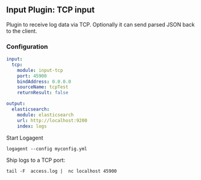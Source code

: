 ## Input Plugin: TCP input

Plugin to receive log data via TCP.
Optionally it can send parsed JSON back to the client. 

### Configuration

```yaml
input:
  tcp: 
    module: input-tcp
    port: 45900
    bindAddress: 0.0.0.0
    sourceName: tcpTest
    returnResult: false

output:
  elasticsearch:
    module: elasticsearch
    url: http://localhost:9200
    index: logs
```

Start Logagent

```
logagent --config myconfig.yml
```

Ship logs to a TCP port:

```
tail -F  access.log |  nc localhost 45900
``` 
